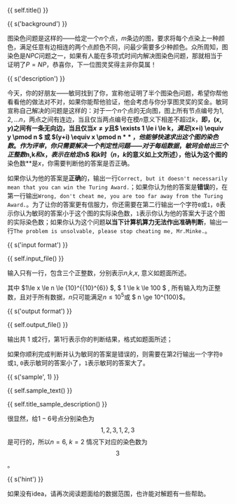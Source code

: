 {{ self.title() }}

{{ s('background') }}

图染色问题是这样的——给定一个$n$个点，$m$条边的图，要求将每个点染上一种颜色，满足任意有边相连的两个点颜色不同，问最少需要多少种颜色。众所周知，图染色是$NPC$问题之一，如果有人能在多项式时间内解决图染色问题，那就相当于证明了$P=NP$，恭喜你，下一位图灵奖得主非你莫属！

{{ s('description') }}

今天，你的好朋友——敏珂找到了你，宣称他证明了半个图染色问题，希望你帮他看看他的做法对不对，如果你能帮他验证，他会考虑与你分享图灵奖的奖金。敏珂宣称自己解决的问题是这样的：对于一个$n$个点的无向图，图上所有节点编号为$1,2,...n$，两点之间有连边，当且仅当两点编号在模$n$意义下相差不超过$k$，**即，$(x,y)$之间有一条无向边，当且仅当$x≠y$且$ \exists 1 \le i \le k$，满足$(x+i) \equiv y \pmod n $ 或 $(y+i) \equiv x \pmod n $**，他能够快速求出这个图的染色数。作为评审，你只需要解决一个判定性问题——对于每组数据，敏珂会给出三个正整数$n$,$k$和$x$，表示在给定$n$ 和$k$时（$n$，$k$的意义如上文所述），他认为这个图的**染色数**是$x$，你需要判断他的答案是否正确。

如果你认为他的答案是**正确**的，输出一行`Correct, but it doesn't necessarily mean that you can win the Turing Award.`；如果你认为他的答案是**错误**的，在第一行输出`Wrong, don't cheat me, you are too far away from the Turing Award.`。为了让你的答案更有信服力，你还需要在第二行输出一个字符`0`或`1`，`0`表示你认为敏珂的答案小于这个图的实际染色数，`1`表示你认为他的答案大于这个图的实际染色数；如果你认为这个问题**以当下计算机算力无法作出准确判断**，输出一行`The problem is unsolvable, please stop cheating me, Mr.Minke.`。

{{ s('input format') }}

{{ self.input_file() }}

输入只有一行，包含三个正整数，分别表示$n$,$k$,$x$,  意义如题面所述。

其中 $1\le x \le n \le {10}^{{10}^{6}} $, $ 1 \le k \le 100 $ , 所有输入均为正整数，且对于所有数据，$n$只可能满足$n \le 10^5$或 $ n \ge 10^{100}$。

{{ s('output format') }}

{{ self.output_file() }}

输出共 $1$ 或$2$行，第$1$行表示你的判断结果，格式如题面所述；

如果你顺利完成判断并认为敏珂的答案是错误的，则需要在第$2$行输出一个字符`0​`或`1`, `0`表示敏珂的答案小了，`1`表示敏珂的答案大了。

{{ s('sample', 1) }}

{{ self.sample_text() }}

{{ self.title_sample_description() }}

很显然，给$1-6$号点分别染色为$$1,2,3,1,2,3$$是可行的，所以$n=6$, $k=2$ 情况下对应的染色数为$$3$$。

{{ s('hint') }}

如果没有idea，请再次阅读题面给的数据范围，也许能对解题有一些帮助。
